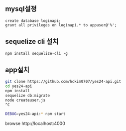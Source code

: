 ## mysql설정 
```
create database loginapi;
grant all privileges on loginapi.* to appuser@'%';
```

## sequelize cli 설치
```
npm install sequelize-cli -g
```

## app설치
```bash
git clone https://github.com/hckim0707/yes24-api.git
cd yes24-api
npm install
sequelize db:migrate
node createuser.js
^C

DEBUG=yes24-api:* npm start
```
browse http://localhost:4000



<!--stackedit_data:
eyJoaXN0b3J5IjpbMTA2ODA2MTM3OCwtODA3OTE0OTA2LC0xMD
YzMTU2NTc3LC0xNDM5Nzk4ODg1LDM1Mzk0OTMxMV19
-->